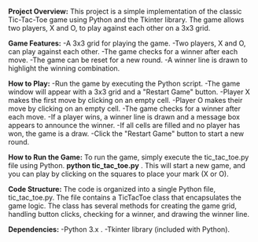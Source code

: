 **Project Overview:**
This project is a simple implementation of the classic Tic-Tac-Toe game using Python and the Tkinter library. The game allows two players, X and O, to play against each other on a 3x3 grid.

**Game Features:**
-A 3x3 grid for playing the game.
-Two players, X and O, can play against each other.
-The game checks for a winner after each move.
-The game can be reset for a new round.
-A winner line is drawn to highlight the winning combination.

**How to Play:**
-Run the game by executing the Python script.
-The game window will appear with a 3x3 grid and a "Restart Game" button.
-Player X makes the first move by clicking on an empty cell.
-Player O makes their move by clicking on an empty cell.
-The game checks for a winner after each move.
-If a player wins, a winner line is drawn and a message box appears to announce the winner.
-If all cells are filled and no player has won, the game is a draw.
-Click the "Restart Game" button to start a new round.

**How to Run the Game:**
To run the game, simply execute the tic_tac_toe.py file using Python.
**python tic_tac_toe.py** .
This will start a new game, and you can play by clicking on the squares to place your mark (X or O).

**Code Structure:**
The code is organized into a single Python file, tic_tac_toe.py. The file contains a TicTacToe class that encapsulates the game logic. The class has several methods for creating the game grid, handling button clicks, checking for a winner, and drawing the winner line.

**Dependencies:**
-Python 3.x .
-Tkinter library (included with Python).
